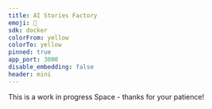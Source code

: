 ```yaml
---
title: AI Stories Factory
emoji: 👻
sdk: docker
colorFrom: yellow
colorTo: yellow
pinned: true
app_port: 3000
disable_embedding: false
header: mini
---
```


This is a work in progress Space - thanks for your patience!